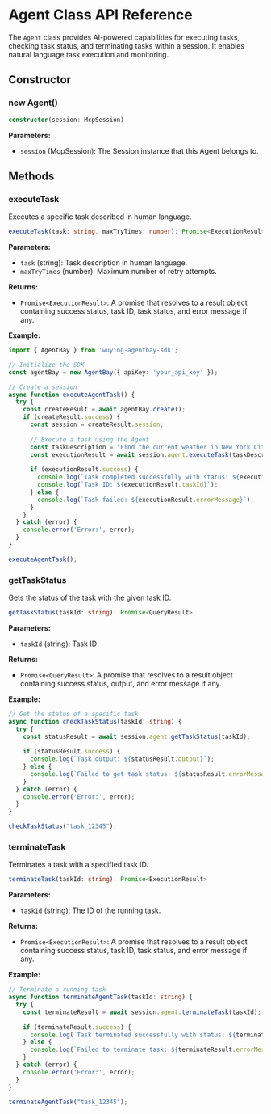 # Agent Class API Reference

The `Agent` class provides AI-powered capabilities for executing tasks, checking task status, and terminating tasks within a session. It enables natural language task execution and monitoring.

## Constructor

### new Agent()

```typescript
constructor(session: McpSession)
```

**Parameters:**
- `session` (McpSession): The Session instance that this Agent belongs to.

## Methods

### executeTask

Executes a specific task described in human language.

```typescript
executeTask(task: string, maxTryTimes: number): Promise<ExecutionResult>
```

**Parameters:**
- `task` (string): Task description in human language.
- `maxTryTimes` (number): Maximum number of retry attempts.

**Returns:**
- `Promise<ExecutionResult>`: A promise that resolves to a result object containing success status, task ID, task status, and error message if any.

**Example:**
```typescript
import { AgentBay } from 'wuying-agentbay-sdk';

// Initialize the SDK
const agentBay = new AgentBay({ apiKey: 'your_api_key' });

// Create a session
async function executeAgentTask() {
  try {
    const createResult = await agentBay.create();
    if (createResult.success) {
      const session = createResult.session;
      
      // Execute a task using the Agent
      const taskDescription = "Find the current weather in New York City";
      const executionResult = await session.agent.executeTask(taskDescription, 10);
      
      if (executionResult.success) {
        console.log(`Task completed successfully with status: ${executionResult.taskStatus}`);
        console.log(`Task ID: ${executionResult.taskId}`);
      } else {
        console.log(`Task failed: ${executionResult.errorMessage}`);
      }
    }
  } catch (error) {
    console.error('Error:', error);
  }
}

executeAgentTask();
```

### getTaskStatus

Gets the status of the task with the given task ID.

```typescript
getTaskStatus(taskId: string): Promise<QueryResult>
```

**Parameters:**
- `taskId` (string): Task ID

**Returns:**
- `Promise<QueryResult>`: A promise that resolves to a result object containing success status, output, and error message if any.

**Example:**
```typescript
// Get the status of a specific task
async function checkTaskStatus(taskId: string) {
  try {
    const statusResult = await session.agent.getTaskStatus(taskId);
    
    if (statusResult.success) {
      console.log(`Task output: ${statusResult.output}`);
    } else {
      console.log(`Failed to get task status: ${statusResult.errorMessage}`);
    }
  } catch (error) {
    console.error('Error:', error);
  }
}

checkTaskStatus("task_12345");
```

### terminateTask

Terminates a task with a specified task ID.

```typescript
terminateTask(taskId: string): Promise<ExecutionResult>
```

**Parameters:**
- `taskId` (string): The ID of the running task.

**Returns:**
- `Promise<ExecutionResult>`: A promise that resolves to a result object containing success status, task ID, task status, and error message if any.

**Example:**
```typescript
// Terminate a running task
async function terminateAgentTask(taskId: string) {
  try {
    const terminateResult = await session.agent.terminateTask(taskId);
    
    if (terminateResult.success) {
      console.log(`Task terminated successfully with status: ${terminateResult.taskStatus}`);
    } else {
      console.log(`Failed to terminate task: ${terminateResult.errorMessage}`);
    }
  } catch (error) {
    console.error('Error:', error);
  }
}

terminateAgentTask("task_12345");
```